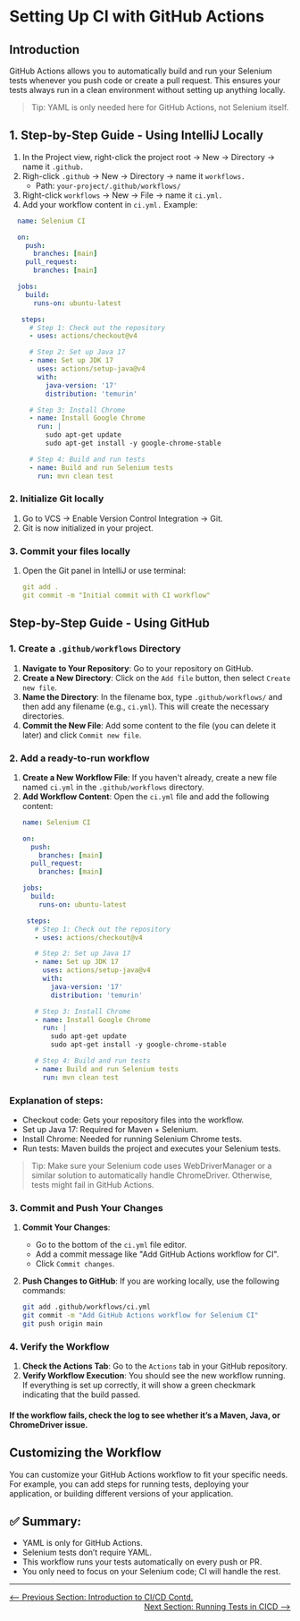 # Setting Up CI with GitHub Actions

## Introduction

GitHub Actions allows you to automatically build and run your Selenium tests whenever you push code or create a pull request. This ensures your tests always run in a clean environment without setting up anything locally.

> Tip: YAML is only needed here for GitHub Actions, not Selenium itself.

## 1. Step-by-Step Guide - Using IntelliJ Locally
1. In the Project view, right-click the project root → New → Directory → name it `.github.`
2. Righ-click `.github` → New → Directory → name it `workflows.`
   - Path: `your-project/.github/workflows/`
3. Right-click `workflows` → New → File → name it `ci.yml.`
4. Add your workflow content in `ci.yml.` Example:
 ```yaml
   name: Selenium CI

   on:
     push:
       branches: [main]
     pull_request:
       branches: [main]

   jobs:
     build:
       runs-on: ubuntu-latest

    steps:
      # Step 1: Check out the repository
      - uses: actions/checkout@v4

      # Step 2: Set up Java 17
      - name: Set up JDK 17
        uses: actions/setup-java@v4
        with:
          java-version: '17'
          distribution: 'temurin'

      # Step 3: Install Chrome
      - name: Install Google Chrome
        run: |
          sudo apt-get update
          sudo apt-get install -y google-chrome-stable

      # Step 4: Build and run tests
      - name: Build and run Selenium tests
        run: mvn clean test

   ```
### 2. Initialize Git locally

1. Go to VCS → Enable Version Control Integration → Git.
2. Git is now initialized in your project.

### 3. Commit your files locally

1. Open the Git panel in IntelliJ or use terminal:
   ```yaml
   git add .
   git commit -m "Initial commit with CI workflow"

   ```

## Step-by-Step Guide - Using GitHub

### 1. Create a `.github/workflows` Directory

1. **Navigate to Your Repository**: Go to your repository on GitHub.
2. **Create a New Directory**: Click on the `Add file` button, then select `Create new file`.
3. **Name the Directory**: In the filename box, type `.github/workflows/` and then add any filename (e.g., `ci.yml`). This will create the necessary directories.
4. **Commit the New File**: Add some content to the file (you can delete it later) and click `Commit new file`.

### 2. Add a ready-to-run workflow

1. **Create a New Workflow File**: If you haven't already, create a new file named `ci.yml` in the `.github/workflows` directory.
2. **Add Workflow Content**: Open the `ci.yml` file and add the following content:
   ```yaml
   name: Selenium CI

   on:
     push:
       branches: [main]
     pull_request:
       branches: [main]

   jobs:
     build:
       runs-on: ubuntu-latest

    steps:
      # Step 1: Check out the repository
      - uses: actions/checkout@v4

      # Step 2: Set up Java 17
      - name: Set up JDK 17
        uses: actions/setup-java@v4
        with:
          java-version: '17'
          distribution: 'temurin'

      # Step 3: Install Chrome
      - name: Install Google Chrome
        run: |
          sudo apt-get update
          sudo apt-get install -y google-chrome-stable

      # Step 4: Build and run tests
      - name: Build and run Selenium tests
        run: mvn clean test

   ```

### Explanation of steps:

- Checkout code: Gets your repository files into the workflow.
- Set up Java 17: Required for Maven + Selenium.
- Install Chrome: Needed for running Selenium Chrome tests.
- Run tests: Maven builds the project and executes your Selenium tests.
> Tip: Make sure your Selenium code uses WebDriverManager or a similar solution to automatically handle ChromeDriver. Otherwise, tests might fail in GitHub Actions.

### 3. Commit and Push Your Changes

1. **Commit Your Changes**: 
   - Go to the bottom of the `ci.yml` file editor.
   - Add a commit message like "Add GitHub Actions workflow for CI".
   - Click `Commit changes`.

2. **Push Changes to GitHub**: If you are working locally, use the following commands:
   ```sh
   git add .github/workflows/ci.yml
   git commit -m "Add GitHub Actions workflow for Selenium CI"
   git push origin main

   ```
### 4. Verify the Workflow

1. **Check the Actions Tab**: Go to the `Actions` tab in your GitHub repository.
2. **Verify Workflow Execution**: You should see the new workflow running. If everything is set up correctly, it will show a green checkmark indicating that the build passed.
#### If the workflow fails, check the log to see whether it’s a Maven, Java, or ChromeDriver issue.

## Customizing the Workflow

You can customize your GitHub Actions workflow to fit your specific needs. For example, you can add steps for running tests, deploying your application, or building different versions of your application.

## ✅ Summary:

- YAML is only for GitHub Actions.
- Selenium tests don’t require YAML.
- This workflow runs your tests automatically on every push or PR.
- You only need to focus on your Selenium code; CI will handle the rest.

---

<div style="width: 100%">
<a href='introduction-to-ci-cd.md'><-- Previous Section: Introduction to CI/CD Contd.</a>
<div align="right"><a href='running-tests-in-CICD.md'> Next Section: Running Tests in CICD --></a></div>
</div>

